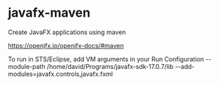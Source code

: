 # javafx-maven
Create JavaFX applications using maven

https://openjfx.io/openjfx-docs/#maven

To run in STS/Eclipse, add VM arguments in your Run Configuration
--module-path /home/david/Programs/javafx-sdk-17.0.7/lib --add-modules=javafx.controls,javafx.fxml
